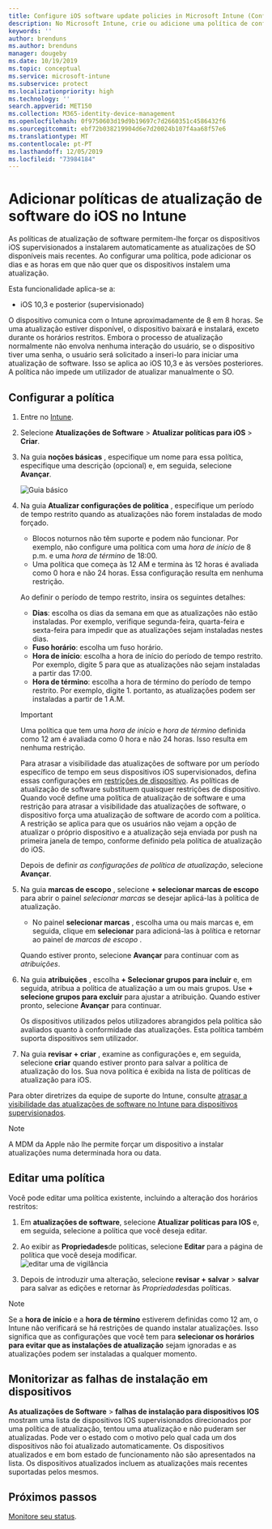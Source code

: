 ```yaml
---
title: Configure iOS software update policies in Microsoft Intune (Configurar as políticas de atualização de software iOS no Microsoft Intune) – Azure | Microsoft Docs
description: No Microsoft Intune, crie ou adicione uma política de configuração para restringir quando as atualizações de software são instaladas automaticamente em dispositivos iOS. Pode selecionar as datas e as horas em que as atualizações não serão instaladas. Também pode atribuir esta política a grupos, utilizadores ou dispositivos e verificar a existência de falhas de instalação.
keywords: ''
author: brenduns
ms.author: brenduns
manager: dougeby
ms.date: 10/19/2019
ms.topic: conceptual
ms.service: microsoft-intune
ms.subservice: protect
ms.localizationpriority: high
ms.technology: ''
search.appverid: MET150
ms.collection: M365-identity-device-management
ms.openlocfilehash: 0f9750603d19d9b19697c7d2660351c4586432f6
ms.sourcegitcommit: ebf72b038219904d6e7d20024b107f4aa68f57e6
ms.translationtype: MT
ms.contentlocale: pt-PT
ms.lasthandoff: 12/05/2019
ms.locfileid: "73984184"
---
```

# <a name="add-ios-software-update-policies-in-intune"></a>Adicionar políticas de atualização de software do iOS no Intune

As políticas de atualização de software permitem-lhe forçar os dispositivos iOS supervisionados a instalarem automaticamente as atualizações de SO disponíveis mais recentes. Ao configurar uma política, pode adicionar os dias e as horas em que não quer que os dispositivos instalem uma atualização.

Esta funcionalidade aplica-se a:

- iOS 10,3 e posterior (supervisionado)

O dispositivo comunica com o Intune aproximadamente de 8 em 8 horas. Se uma atualização estiver disponível, o dispositivo baixará e instalará, exceto durante os horários restritos. Embora o processo de atualização normalmente não envolva nenhuma interação do usuário, se o dispositivo tiver uma senha, o usuário será solicitado a inseri-lo para iniciar uma atualização de software. Isso se aplica ao iOS 10,3 e às versões posteriores. A política não impede um utilizador de atualizar manualmente o SO.

## <a name="configure-the-policy"></a>Configurar a política

1. Entre no [Intune](https://go.microsoft.com/fwlink/?linkid=2090973).
2. Selecione **Atualizações de Software** > **Atualizar políticas para iOS** > **Criar**.
3. Na guia **noções básicas** , especifique um nome para essa política, especifique uma descrição (opcional) e, em seguida, selecione **Avançar**.

   ![Guia básico](./media/software-updates-ios/basics-tab.png) 

4. Na guia **Atualizar configurações de política** , especifique um período de tempo restrito quando as atualizações não forem instaladas de modo forçado.  
   - Blocos noturnos não têm suporte e podem não funcionar. Por exemplo, não configure uma política com uma *hora de início* de 8 p.m. e uma *hora de término* de 18:00.
   - Uma política que começa às 12 AM e termina às 12 horas é avaliada como 0 hora e não 24 horas. Essa configuração resulta em nenhuma restrição.

   Ao definir o período de tempo restrito, insira os seguintes detalhes:

   - **Dias**: escolha os dias da semana em que as atualizações não estão instaladas. Por exemplo, verifique segunda-feira, quarta-feira e sexta-feira para impedir que as atualizações sejam instaladas nestes dias.
   - **Fuso horário**: escolha um fuso horário.
   - **Hora de início**: escolha a hora de início do período de tempo restrito. Por exemplo, digite 5 para que as atualizações não sejam instaladas a partir das 17:00.
   - **Hora de término**: escolha a hora de término do período de tempo restrito. Por exemplo, digite 1. portanto, as atualizações podem ser instaladas a partir de 1 A.M.
  
   > [!IMPORTANT]  
   > Uma política que tem uma *hora de início* e *hora de término* definida como 12 am é avaliada como 0 hora e não 24 horas. Isso resulta em nenhuma restrição.  
    
   Para atrasar a visibilidade das atualizações de software por um período específico de tempo em seus dispositivos iOS supervisionados, defina essas configurações em [restrições de dispositivo](../configuration/device-restrictions-ios.md#general). As políticas de atualização de software substituem quaisquer restrições de dispositivo. Quando você define uma política de atualização de software e uma restrição para atrasar a visibilidade das atualizações de software, o dispositivo força uma atualização de software de acordo com a política. A restrição se aplica para que os usuários não vejam a opção de atualizar o próprio dispositivo e a atualização seja enviada por push na primeira janela de tempo, conforme definido pela política de atualização do iOS.

   Depois de definir *as configurações de política de atualização*, selecione **Avançar**. 

5. Na guia **marcas de escopo** , selecione **+ selecionar marcas de escopo** para abrir o painel *selecionar marcas* se desejar aplicá-las à política de atualização.
   
   - No painel **selecionar marcas** , escolha uma ou mais marcas e, em seguida, clique em **selecionar** para adicioná-las à política e retornar ao painel de *marcas de escopo* .  

   Quando estiver pronto, selecione **Avançar** para continuar com as *atribuições*.

6. Na guia **atribuições** , escolha **+ Selecionar grupos para incluir** e, em seguida, atribua a política de atualização a um ou mais grupos. Use **+ selecione grupos para excluir** para ajustar a atribuição. Quando estiver pronto, selecione **Avançar** para continuar. 

   Os dispositivos utilizados pelos utilizadores abrangidos pela política são avaliados quanto à conformidade das atualizações. Esta política também suporta dispositivos sem utilizador.

7. Na guia **revisar + criar** , examine as configurações e, em seguida, selecione **criar** quando estiver pronto para salvar a política de atualização do Ios. Sua nova política é exibida na lista de políticas de atualização para iOS.


Para obter diretrizes da equipe de suporte do Intune, consulte [atrasar a visibilidade das atualizações de software no Intune para dispositivos supervisionados](https://techcommunity.microsoft.com/t5/Intune-Customer-Success/Delaying-visibility-of-software-updates-in-Intune-for-supervised/ba-p/345753).

> [!NOTE]
> A MDM da Apple não lhe permite forçar um dispositivo a instalar atualizações numa determinada hora ou data.

## <a name="edit-a-policy"></a>Editar uma política
Você pode editar uma política existente, incluindo a alteração dos horários restritos:

1. Em **atualizações de software**, selecione **Atualizar políticas para IOS** e, em seguida, selecione a política que você deseja editar.

2. Ao exibir as **Propriedades**de políticas, selecione **Editar** para a página de política que você deseja modificar.  
   ![editar uma](./media/software-updates-ios/edit-policy.png) de vigilância   

3. Depois de introduzir uma alteração, selecione **revisar + salvar** > **salvar** para salvar as edições e retornar às *Propriedades*das políticas.  
 
> [!NOTE]
> Se a **hora de início** e a **hora de término** estiverem definidas como 12 am, o Intune não verificará se há restrições de quando instalar atualizações. Isso significa que as configurações que você tem para **selecionar os horários para evitar que as instalações de atualização** sejam ignoradas e as atualizações podem ser instaladas a qualquer momento.  


## <a name="monitor-device-installation-failures"></a>Monitorizar as falhas de instalação em dispositivos
<!-- 1352223 -->
**As atualizações de Software** > **falhas de instalação para dispositivos IOS** mostram uma lista de dispositivos IOS supervisionados direcionados por uma política de atualização, tentou uma atualização e não puderam ser atualizadas. Pode ver o estado com o motivo pelo qual cada um dos dispositivos não foi atualizado automaticamente. Os dispositivos atualizados e em bom estado de funcionamento não são apresentados na lista. Os dispositivos atualizados incluem as atualizações mais recentes suportadas pelos mesmos.

## <a name="next-steps"></a>Próximos passos

[Monitore seu status](../configuration/device-profile-monitor.md).
